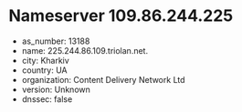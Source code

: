 # Nameserver 109.86.244.225

* as_number: 13188
* name: 225.244.86.109.triolan.net.
* city: Kharkiv
* country: UA
* organization: Content Delivery Network Ltd
* version: Unknown
* dnssec: false
